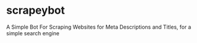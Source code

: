 # scrapeybot
A Simple Bot For Scraping Websites for Meta Descriptions and Titles, for a simple search engine
